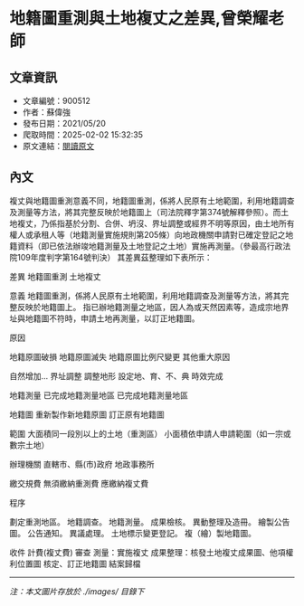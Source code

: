 # 地籍圖重測與土地複丈之差異,曾榮耀老師

## 文章資訊
- 文章編號：900512
- 作者：蘇偉強
- 發布日期：2021/05/20
- 爬取時間：2025-02-02 15:32:35
- 原文連結：[閱讀原文](https://real-estate.get.com.tw/Columns/detail.aspx?no=900512)

## 內文
複丈與地籍圖重測意義不同，地籍圖重測，係將人民原有土地範圍，利用地籍調查及測量等方法，將其完整反映於地籍圖上（司法院釋字第374號解釋參照）。而土地複丈，乃係指基於分割、合併、坍沒、界址調整或經界不明等原因，由土地所有權人或承租人等（地籍測量實施規則第205條）向地政機關申請對已確定登記之地籍資料（即已依法辦竣地籍測量及土地登記之土地）實施再測量。（參最高行政法院109年度判字第164號判決）
其差異茲整理如下表所示：



差異
地籍圖重測
土地複丈


意義
地籍圖重測，係將人民原有土地範圍，利用地籍調查及測量等方法，將其完整反映於地籍圖上。
指已辦地籍測量之地區，因人為或天然因素等，造成宗地界址與地籍圖不符時，申請土地再測量，以訂正地籍圖。


原因


地籍原圖破損 
地籍原圖滅失 
地籍原圖比例尺變更 
其他重大原因 




自然增加… 
界址調整 
調整地形 
設定地、育、不、典 
時效完成 




地籍測量
已完成地籍測量地區 
已完成地籍測量地區 


地籍圖
重新製作新地籍原圖 
訂正原有地籍圖 


範圍
大面積同一段別以上的土地（重測區）
小面積依申請人申請範圍（如一宗或數宗土地）


辦理機關
直轄市、縣(市)政府
地政事務所


繳交規費
無須繳納重測費
應繳納複丈費


程序


劃定重測地區。 
地籍調查。 
地籍測量。 
成果檢核。 
異動整理及造冊。 
繪製公告圖。 
公告通知。 
異議處理。 
土地標示變更登記。 
複（繪）製地籍圖。 




收件 
計費(複丈費) 
審查 
測量：實施複丈 
成果整理：核發土地複丈成果圖、他項權利位置圖 
核定、訂正地籍圖 
結案歸檔

---
*注：本文圖片存放於 ./images/ 目錄下*

